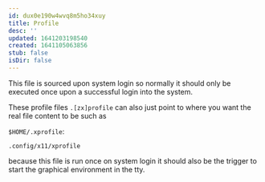 ```yaml
---
id: dux0e190w4wvq8m5ho34xuy
title: Profile
desc: ''
updated: 1641203198540
created: 1641105063856
stub: false
isDir: false
---
```



This file is sourced upon system login so normally it should only be executed once upon a successful login into the system.

These profile files `.[zx]profile` can also just point to where you want the real file content to be such as 

`$HOME/.xprofile`:

```
.config/x11/xprofile
```

because this file is run once on system login it should also be the trigger to start the graphical environment in the tty.
